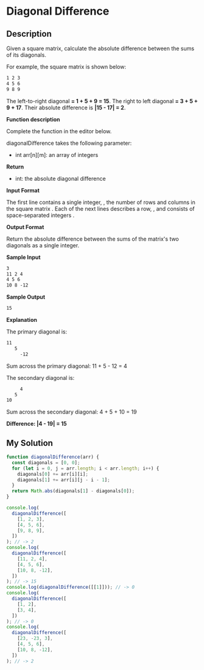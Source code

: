 # Diagonal Difference

## Description

Given a square matrix, calculate the absolute difference between the sums of its diagonals.

For example, the square matrix is shown below:

```txt
1 2 3
4 5 6
9 8 9
```

The left-to-right diagonal **= 1 + 5 + 9 = 15**. The right to left diagonal **= 3 + 5 + 9 + 17**. Their absolute difference is **|15 - 17| = 2**.

**Function description**

Complete the function in the editor below.

diagonalDifference takes the following parameter:

- int arr[n][m]: an array of integers

**Return**

- int: the absolute diagonal difference

**Input Format**

The first line contains a single integer, , the number of rows and columns in the square matrix .
Each of the next lines describes a row, , and consists of space-separated integers .

**Output Format**

Return the absolute difference between the sums of the matrix's two diagonals as a single integer.

**Sample Input**

```txt
3
11 2 4
4 5 6
10 8 -12
```

**Sample Output**

```txt
15
```

**Explanation**

The primary diagonal is:

```txt
11
   5
     -12
```

Sum across the primary diagonal: 11 + 5 - 12 = 4

The secondary diagonal is:

```txt
     4
   5
10
```

Sum across the secondary diagonal: 4 + 5 + 10 = 19

**Difference: |4 - 19| = 15**

## My Solution

```js
function diagonalDifference(arr) {
  const diagonals = [0, 0];
  for (let i = 0, j = arr.length; i < arr.length; i++) {
    diagonals[0] += arr[i][i];
    diagonals[1] += arr[i][j - i - 1];
  }
  return Math.abs(diagonals[1] - diagonals[0]);
}

console.log(
  diagonalDifference([
    [1, 2, 3],
    [4, 5, 6],
    [9, 8, 9],
  ])
); // -> 2
console.log(
  diagonalDifference([
    [11, 2, 4],
    [4, 5, 6],
    [10, 8, -12],
  ])
); // -> 15
console.log(diagonalDifference([[1]])); // -> 0
console.log(
  diagonalDifference([
    [1, 2],
    [3, 4],
  ])
); // -> 0
console.log(
  diagonalDifference([
    [23, -23, 3],
    [4, 5, 6],
    [10, 8, -12],
  ])
); // -> 2
```
